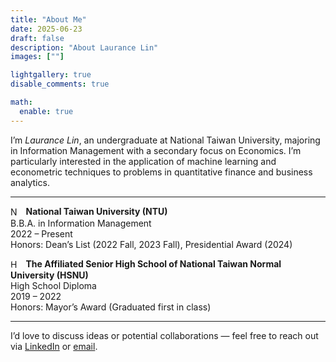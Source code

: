```yaml
---
title: "About Me"
date: 2025-06-23
draft: false
description: "About Laurance Lin"
images: [""]

lightgallery: true
disable_comments: true

math:
  enable: true
---
```


I’m *Laurance Lin*, an undergraduate at National Taiwan University, majoring in Information Management with a secondary focus on Economics. I’m particularly interested in the application of machine learning and econometric techniques to problems in quantitative finance and business analytics. 

---

<img src="/images/NTU.png" alt="NTU Logo" style="height:1.25em; vertical-align:middle; margin-right:0.5em;">**National Taiwan University (NTU)**<br>
B.B.A. in Information Management<br>
2022 – Present<br>
Honors: Dean’s List (2022 Fall, 2023 Fall), Presidential Award (2024)

<img src="/images/HSNU.png" alt="HSNU Logo" style="height:1.25em; vertical-align:middle; margin-right:0.5em; border-radius: 50%;">**The Affiliated Senior High School of National Taiwan Normal University (HSNU)**<br>
High School Diploma<br>
2019 – 2022<br>
Honors: Mayor’s Award (Graduated first in class)

---

I’d love to discuss ideas or potential collaborations — feel free to reach out via [LinkedIn](https://linkedin.com/in/LauranceLin) or [email](mailto:b11705050@ntu.edu.tw).